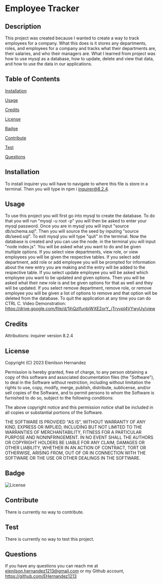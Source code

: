 # Employee Tracker

  ## Description

  This project was created because I wanted to create a way to track employees for a company.
  What this does is it stores any departments, roles, and employees for a company and tracks what their departments are, their salaries, and who their managers are.
  What I learned from project was how to use mysql as a database, how to update, delete and view that data, and how to use the data in our applications.

  ## Table of Contents

  [Installation](#installation)

  [Usage](#usage)
  
  [Credits](#credits)

  [License](#license)

  [Badge](#badge)

  [Contribute](#contribute)

  [Test](#test)

  [Questions](#questions)

  ## Installation

  To install inquirer you will have to navigate to where this file is store in a terminal. Then you will type in npm i inquirer@8.2.4.

  ## Usage

  To use this project you will first go into mysql to create the database. To do that you will run "mysql -u root -p" you will then be asked to enter your mysql password. Once you are in mysql you will input "source db/schema.sql". Then you will source the seed by inputing "source db/seed.sql". To exit mysql you will type "quit" in the terminal. Now the database is created and you can use the node. in the terminal you will input "node index.js". You will be asked what you want to do and be given multiple options. If you select view departments, view role, or view employees you will be given the respective tables. If you select add department, add role or add employee you will be prompted for information about the new entry you are making and the entry will be added to the respective table. If you select update employee you will be asked which employee you want to be updated and given options. Then you will be asked what their new role is and be given options for that as well and they will be updated. If you select remove department, remove role, or remove employee you will be given a list of options to remove and that option will be deleted from the database. To quit the application at any time you can do CTRL C.
  Video Demonstration: https://drive.google.com/file/d/1jhQzlfunbjWXE2orY_jTrvvpI4VYwyUy/view


  ## Credits

  Attributions: inquirer version 8.2.4
  

  ## License
    
  Copyright (C) 2023 Elenilson Hernandez
    
  Permission is hereby granted, free of charge, to any person obtaining a copy of this software and 
  associated documentation files (the "Software"), to deal in the Software without restriction, 
  including without limitation the rights to use, copy, modify, merge, publish, distribute, sublicense, 
  and/or sell copies of the Software, and to permit persons to whom the Software is furnished to do 
  so, subject to the following conditions:
    
  The above copyright notice and this permission notice shall be included in all copies or substantial
  portions of the Software.

  THE SOFTWARE IS PROVIDED "AS IS", WITHOUT WARRANTY OF ANY KIND, EXPRESS OR
  IMPLIED, INCLUDING BUT NOT LIMITED TO THE WARRANTIES OF MERCHANTABILITY, FITNESS
  FOR A PARTICULAR PURPOSE AND NONINFRINGEMENT. IN NO EVENT SHALL THE AUTHORS
  OR COPYRIGHT HOLDERS BE LIABLE FOR ANY CLAIM, DAMAGES OR OTHER LIABILITY,
  WHETHER IN AN ACTION OF CONTRACT, TORT OR OTHERWISE, ARISING FROM, OUT OF OR IN
  CONNECTION WITH THE SOFTWARE OR THE USE OR OTHER DEALINGS IN THE SOFTWARE.
  

  ## Badge

![License](https://img.shields.io/badge/License-MIT-green)

  ## Contribute

  There is currently no way to contribute.

  ## Test

  There is currently no way to test this project.

  ## Questions

  If you have any questions you can reach me at elenilson.hernandez1213@gmail.com or my Github account, https://github.com/EHernandez1213

